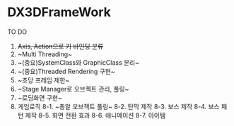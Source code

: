 ﻿# DX3DFrameWork

TO DO
1. ~~Axis, Action으로 키 바인딩 분류~~
2. ~Multi Threading~
3. ~(중요)SystemClass와 GraphicClass 분리~
4. ~(중요)Threaded Rendering 구현~
5. ~초당 프레임 제한~
6. ~Stage Manager로 오브젝트 관리, 풀링~
7. ~로딩화면 구현~
8. 게임로직
8-1. ~총알 오브젝트 풀링~
8-2. 탄막 제작
8-3. 보스 제작
8-4. 보스 패턴 제작
8-5. 화면 전환 효과
8-6. 애니메이션
8-7. 아이템
